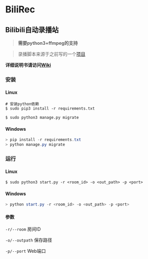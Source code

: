 # BiliRec

## Bilibili自动录播站

> **需要python3+ffmpeg的支持**

> 录播脚本来源于之前写的一个[项目](https://github.com/dreammer12138/DDMonitor)

**详细说明书请访问[Wiki](https://1145141919810.wang/BiliRec)**

### 安装

#### Linux

```shell
# 安装python依赖
$ sudo pip3 install -r requirements.txt

$ sudo python3 manage.py migrate
```

#### Windows

```powershell
> pip install -r requirements.txt
> python manage.py migrate
```

### 运行

#### Linux

```shell
$ sudo python3 start.py -r <room_id> -o <out_path> -p <port>
```

#### Windows

```powershell
> python start.py -r <room_id> -o <out_path> -p <port>
```

#### 参数

`-r/--room` 房间ID

`-o/--outpath` 保存路径

`-p/--port` Web端口